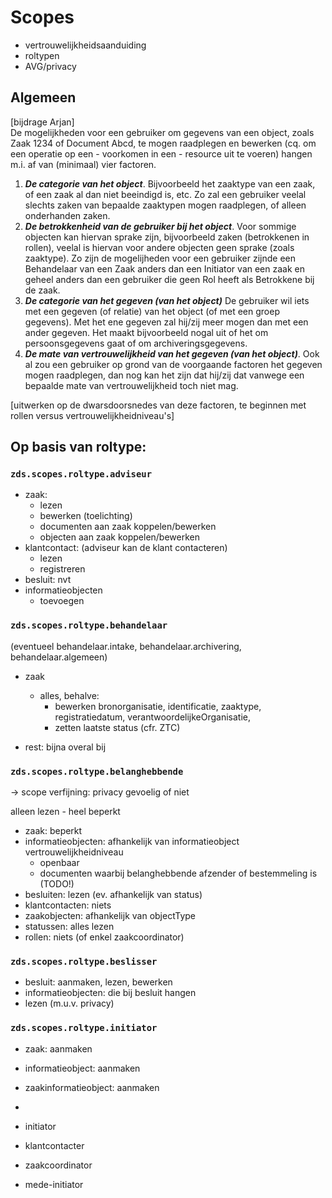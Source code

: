 # Scopes

- vertrouwelijkheidsaanduiding
- roltypen
- AVG/privacy

## Algemeen
[bijdrage Arjan]<br>
De mogelijkheden voor een gebruiker om gegevens van een object, zoals Zaak 1234 of Document Abcd, te mogen raadplegen en bewerken (cq. om een operatie op een - voorkomen in een - resource uit te voeren) hangen m.i. af van (minimaal) vier factoren.
1) **_De categorie van het object_**. Bijvoorbeeld het zaaktype van een zaak, of een zaak al dan niet beeindigd is, etc. Zo zal een gebruiker veelal slechts zaken van bepaalde zaaktypen mogen raadplegen, of alleen onderhanden zaken. 
2) **_De betrokkenheid van de gebruiker bij het object_**. Voor sommige objecten kan hiervan sprake zijn, bijvoorbeeld zaken (betrokkenen in rollen), veelal is hiervan voor andere objecten geen sprake (zoals zaaktype). Zo zijn de mogelijheden voor een gebruiker zijnde een Behandelaar van een Zaak anders dan een Initiator van een zaak en geheel anders dan een gebruiker die geen Rol heeft als Betrokkene bij de zaak. 
3) **_De categorie van het gegeven (van het object)_** De gebruiker wil iets met een gegeven (of relatie) van het object (of met een groep gegevens). Met het ene gegeven zal hij/zij meer mogen dan met een ander gegeven. Het maakt bijvoorbeeld nogal uit of het om persoonsgegevens gaat of om archiveringsgegevens. 
4) **_De mate van vertrouwelijkheid van het gegeven (van het object)_**. Ook al zou een gebruiker op grond van de voorgaande factoren het gegeven mogen raadplegen, dan nog kan het zijn dat hij/zij dat vanwege een bepaalde mate van vertrouwelijkheid toch niet mag.

[uitwerken op de dwarsdoorsnedes van deze factoren, te beginnen met rollen versus vertrouwelijkheidniveau's]


## Op basis van roltype:

### `zds.scopes.roltype.adviseur`

- zaak:
    * lezen
    * bewerken (toelichting)
    * documenten aan zaak koppelen/bewerken
    * objecten aan zaak koppelen/bewerken
- klantcontact: (adviseur kan de klant contacteren)
    * lezen
    * registreren
- besluit: nvt
- informatieobjecten
    * toevoegen

### `zds.scopes.roltype.behandelaar`

(eventueel behandelaar.intake, behandelaar.archivering, behandelaar.algemeen)

- zaak
    * alles, behalve:
      - bewerken bronorganisatie, identificatie, zaaktype, registratiedatum, verantwoordelijkeOrganisatie,
      - zetten laatste status (cfr. ZTC)

- rest: bijna overal bij

### `zds.scopes.roltype.belanghebbende`

-> scope verfijning: privacy gevoelig of niet

alleen lezen - heel beperkt

- zaak: beperkt
- informatieobjecten: afhankelijk van informatieobject vertrouwelijkheidniveau
    * openbaar
    * documenten waarbij belanghebbende afzender of bestemmeling is (TODO!)
- besluiten: lezen (ev. afhankelijk van status)
- klantcontacten: niets
- zaakobjecten: afhankelijk van objectType
- statussen: alles lezen
- rollen: niets (of enkel zaakcoordinator)

### `zds.scopes.roltype.beslisser`

- besluit: aanmaken, lezen, bewerken
- informatieobjecten: die bij besluit hangen
- lezen (m.u.v. privacy)

### `zds.scopes.roltype.initiator`

- zaak: aanmaken
- informatieobject: aanmaken
- zaakinformatieobject: aanmaken
-




- initiator

- klantcontacter

- zaakcoordinator

- mede-initiator
